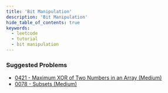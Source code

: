 ```yaml
---
title: 'Bit Manipulation'
description: 'Bit Manipulation'
hide_table_of_contents: true
keywords:
  - leetcode
  - tutorial
  - bit manipulation
---
```


### Suggested Problems

* [0421 - Maximum XOR of Two Numbers in an Array (Medium)](../solutions/0400-0499/maximum-xor-of-two-numbers-in-an-array)
* [0078 - Subsets (Medium)](../solutions/0000-0099/subsets-medium)
